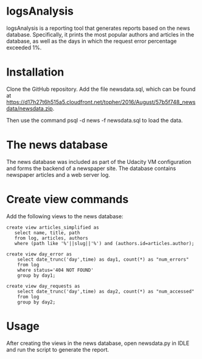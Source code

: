 # logsAnalysis
logsAnalysis is a reporting tool that generates reports based on the news database. Specifically, it prints
the most popular authors and articles in the database, as well as the days in which the request error
percentage exceeded 1%. 

# Installation
Clone the GitHub repository. Add the file newsdata.sql, which can be found at https://d17h27t6h515a5.cloudfront.net/topher/2016/August/57b5f748_newsdata/newsdata.zip.

Then use the command psql -d news -f newsdata.sql to load the data.

# The news database
The news database was included as part of the Udacity VM configuration and forms the backend of a newspaper site. The database contains newspaper articles and a web server log. 

# Create view commands
Add the following views to the news database:

    create view articles_simplified as
       select name, title, path 
       from log, articles, authors
       where (path like '%'||slug||'%') and (authors.id=articles.author);

    create view day_error as
        select date_trunc('day',time) as day1, count(*) as "num_errors"
        from log 
        where status='404 NOT FOUND' 
        group by day1;

    create view day_requests as
        select date_trunc('day',time) as day2, count(*) as "num_accessed"
        from log 
        group by day2;
        
# Usage
After creating the views in the news database, open newsdata.py in IDLE and run the script to generate the report.
       
       
